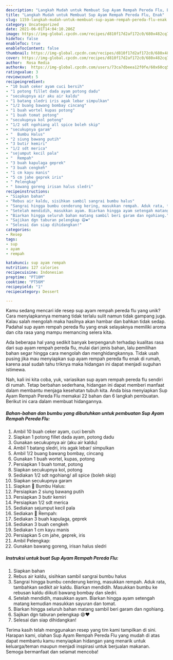 ```yaml
---
description: "Langkah Mudah untuk Membuat Sup Ayam Rempah Pereda Flu, Enak"
title: "Langkah Mudah untuk Membuat Sup Ayam Rempah Pereda Flu, Enak"
slug: 1159-langkah-mudah-untuk-membuat-sup-ayam-rempah-pereda-flu-enak
category: Uncategorized
date: 2021-06-01T14:04:10.286Z
image: https://img-global.cpcdn.com/recipes/d810f17d2af172c0/680x482cq70/sup-ayam-rempah-pereda-flu-foto-resep-utama.jpg
hideToc: false
enableToc: true
enableTocContent: false
thumbnail: https://img-global.cpcdn.com/recipes/d810f17d2af172c0/680x482cq70/sup-ayam-rempah-pereda-flu-foto-resep-utama.jpg
cover: https://img-global.cpcdn.com/recipes/d810f17d2af172c0/680x482cq70/sup-ayam-rempah-pereda-flu-foto-resep-utama.jpg
author:  Rosa Redia
authorAv:  https://img-global.cpcdn.com/users/73ca7dbeea12f0fe/60x60cq50/avatar.jpg
ratingvalue: 3
reviewcount: 5
recipeingredient:
- "10 buah ceker ayam cuci bersih"
- "1 potong fillet dada ayam potong dadu"
- "secukupnya air aku air kaldu"
- "1 batang sledri iris agak lebar simpulkan"
- "1/2 buang bawang bombay cincang"
- "1 buah wortel kupas potong"
- "1 buah tomat potong"
- "secukupnya kol potong"
- "1/2 sdt ngohiang all spice boleh skip"
- "secukupnya garam"
- "  Bumbu Halus"
- "2 siung bawang putih"
- "3 butir kemiri"
- "1/2 sdt merica"
- "sejumput kecil pala"
- "  Rempah"
- "3 buah kapulaga geprek"
- "3 buah cengkeh"
- "1 cm kayu manis"
- "5 cm jahe geprek iris"
- " Pelengkap"
- " bawang goreng irisan halus sledri"
recipeinstructions:
- "Siapkan bahan"
- "Rebus air kaldu, sisihkan sambil sangrai bumbu halus"
- "Sangrai hingga bumbu cenderung kering, masukkan rempah. Aduk rata, tambahkan sedikit air kaldu. Biarkan mendidih. Masukkan bumbu ke rebusan kaldu diikuti bawang bombay dan sledri."
- "Setelah mendidih, masukkan ayam. Biarkan hingga ayam setengah matang kemudian masukkan sayuran dan tomat."
- "Biarkan hingga seluruh bahan matang sambil beri garam dan ngohiang."
- "Sajikan dgn taburan pelengkap 😄❤"
- "Selesai dan siap dihidangkan!"
categories:
- Resep
tags:
- sup
- ayam
- rempah

katakunci: sup ayam rempah 
nutrition: 127 calories
recipecuisine: Indonesian
preptime: "PT10M"
cooktime: "PT56M"
recipeyield: "1"
recipecategory: Dessert

---
```



Kamu sedang mencari ide resep sup ayam rempah pereda flu yang unik? Cara menyiapkannya memang tidak terlalu sulit namun tidak gampang juga. Kalau salah mengolah maka hasilnya akan hambar dan bahkan tidak sedap. Padahal sup ayam rempah pereda flu yang enak selayaknya memiliki aroma dan cita rasa yang mampu memancing selera kita.




Ada beberapa hal yang sedikit banyak berpengaruh terhadap kualitas rasa dari sup ayam rempah pereda flu, mulai dari jenis bahan, lalu pemilihan bahan segar hingga cara mengolah dan menghidangkannya. Tidak usah pusing jika mau menyiapkan sup ayam rempah pereda flu enak di rumah, karena asal sudah tahu triknya maka hidangan ini dapat menjadi suguhan istimewa.


Nah, kali ini kita coba, yuk, variasikan sup ayam rempah pereda flu sendiri di rumah. Tetap berbahan sederhana, hidangan ini dapat memberi manfaat dalam membantu menjaga kesehatan tubuh kita. Anda bisa menyiapkan Sup Ayam Rempah Pereda Flu memakai 22 bahan dan 6 langkah pembuatan. Berikut ini cara dalam membuat hidangannya.

<!--inarticleads1-->

##### Bahan-bahan dan bumbu yang dibutuhkan untuk pembuatan Sup Ayam Rempah Pereda Flu:

1. Ambil 10 buah ceker ayam, cuci bersih
1. Siapkan 1 potong fillet dada ayam, potong dadu
1. Gunakan secukupnya air (aku air kaldu)
1. Ambil 1 batang sledri, iris agak lebar/ simpulkan
1. Ambil 1/2 buang bawang bombay, cincang
1. Gunakan 1 buah wortel, kupas, potong
1. Persiapkan 1 buah tomat, potong
1. Siapkan secukupnya kol, potong
1. Sediakan 1/2 sdt ngohiang/ all spice (boleh skip)
1. Siapkan secukupnya garam
1. Siapkan  🍁 Bumbu Halus:
1. Persiapkan 2 siung bawang putih
1. Persiapkan 3 butir kemiri
1. Persiapkan 1/2 sdt merica
1. Sediakan sejumput kecil pala
1. Sediakan  🍁 Rempah:
1. Sediakan 3 buah kapulaga, geprek
1. Sediakan 3 buah cengkeh
1. Sediakan 1 cm kayu manis
1. Persiapkan 5 cm jahe, geprek, iris
1. Ambil  Pelengkap:
1. Gunakan  bawang goreng, irisan halus sledri




<!--inarticleads2-->

##### Instruksi untuk buat Sup Ayam Rempah Pereda Flu:

1. Siapkan bahan
1. Rebus air kaldu, sisihkan sambil sangrai bumbu halus
1. Sangrai hingga bumbu cenderung kering, masukkan rempah. Aduk rata, tambahkan sedikit air kaldu. Biarkan mendidih. Masukkan bumbu ke rebusan kaldu diikuti bawang bombay dan sledri.
1. Setelah mendidih, masukkan ayam. Biarkan hingga ayam setengah matang kemudian masukkan sayuran dan tomat.
1. Biarkan hingga seluruh bahan matang sambil beri garam dan ngohiang.
1. Sajikan dgn taburan pelengkap 😄❤
1. Selesai dan siap dihidangkan!



Terima kasih telah menggunakan resep yang tim kami tampilkan di sini. Harapan kami, olahan Sup Ayam Rempah Pereda Flu yang mudah di atas dapat membantu kamu menyiapkan hidangan yang menarik untuk keluarga/teman maupun menjadi inspirasi untuk berjualan makanan. Semoga bermanfaat dan selamat mencoba!
